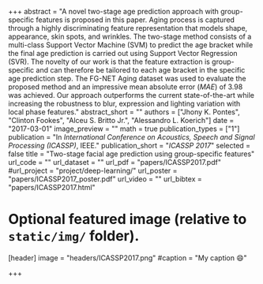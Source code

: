 +++
abstract = "A novel two-stage age prediction approach with group-specific features is proposed in this paper. Aging process is captured through a highly discriminating feature representation that models shape, appearance, skin spots, and wrinkles. The two-stage method consists of a multi-class Support Vector Machine (SVM) to predict the age bracket while the final age prediction is carried out using Support Vector Regression (SVR). The novelty of our work is that the feature extraction is group-specific and can therefore be tailored to each age bracket in the specific age prediction step. The FG-NET Aging dataset was used to evaluate the proposed method and an impressive mean absolute error ($MAE$) of 3.98 was achieved. Our approach outperforms the current state-of-the-art while increasing the robustness to blur, expression and lighting variation with local phase features."
abstract_short = ""
authors = ["Jhony K. Pontes", "Clinton Fookes", "Alceu S. Britto Jr.", "Alessandro L. Koerich"]
date = "2017-03-01"
image_preview = ""
math = true
publication_types = ["1"]
publication = "In *International Conference on Acoustics, Speech and Signal Processing (ICASSP)*, IEEE."
publication_short = "*ICASSP 2017*"
selected = false
title = "Two-stage facial age prediction using group-specific features"
url_code = ""
url_dataset = ""
url_pdf = "papers/ICASSP2017.pdf"
#url_project = "project/deep-learning/"
url_poster = "papers/ICASSP2017_poster.pdf"
url_video = ""
url_bibtex = "papers/ICASSP2017.html"

# Optional featured image (relative to `static/img/` folder).
[header]
image = "headers/ICASSP2017.png"
#caption = "My caption :smile:"

+++
